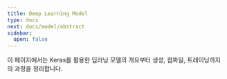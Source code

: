 ```yaml
---
title: Deep Learning Model
type: docs
next: docs/model/abstract
sidebar:
  open: false
---
```


이 페이지에서는 Keras를 활용한 딥러닝 모델의 개요부터 생성, 컴파일, 트레이닝까지의 과정을 정리합니다.
